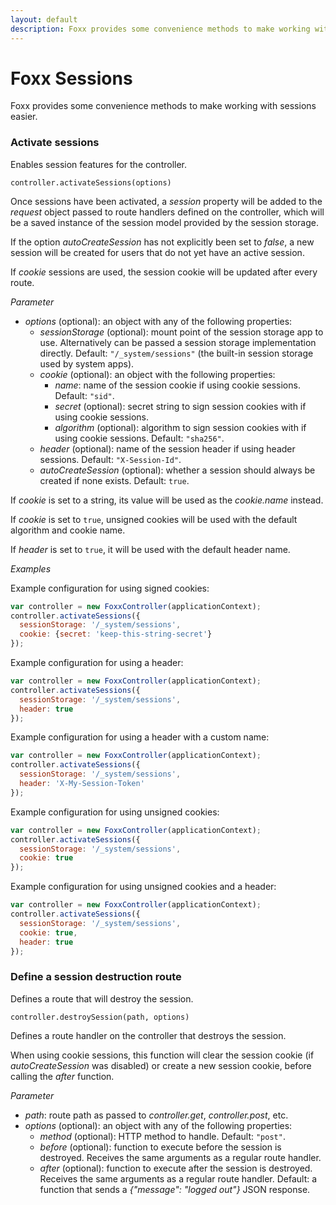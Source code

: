```yaml
---
layout: default
description: Foxx provides some convenience methods to make working with sessions easier
---
```

Foxx Sessions
=============

Foxx provides some convenience methods to make working with sessions easier.

### Activate sessions

Enables session features for the controller.

`controller.activateSessions(options)`

Once sessions have been activated, a *session* property will be added to the *request* object passed to route handlers defined on the controller, which will be a saved instance of the session model provided by the session storage.

If the option *autoCreateSession* has not explicitly been set to *false*, a new session will be created for users that do not yet have an active session.

If *cookie* sessions are used, the session cookie will be updated after every route.

*Parameter*

* *options* (optional): an object with any of the following properties:
  * *sessionStorage* (optional): mount point of the session storage app to use. Alternatively can be passed a session storage implementation directly. Default: `"/_system/sessions"` (the built-in session storage used by system apps).
  * *cookie* (optional): an object with the following properties:
    * *name*: name of the session cookie if using cookie sessions. Default: `"sid"`.
    * *secret* (optional): secret string to sign session cookies with if using cookie sessions.
    * *algorithm* (optional): algorithm to sign session cookies with if using cookie sessions. Default: `"sha256"`.
  * *header* (optional): name of the session header if using header sessions. Default: `"X-Session-Id"`.
  * *autoCreateSession* (optional): whether a session should always be created if none exists. Default: `true`.

If *cookie* is set to a string, its value will be used as the *cookie.name* instead.

If *cookie* is set to `true`, unsigned cookies will be used with the default algorithm and cookie name.

If *header* is set to `true`, it will be used with the default header name.

*Examples*

Example configuration for using signed cookies:

```js
var controller = new FoxxController(applicationContext);
controller.activateSessions({
  sessionStorage: '/_system/sessions',
  cookie: {secret: 'keep-this-string-secret'}
});
```

Example configuration for using a header:

```js
var controller = new FoxxController(applicationContext);
controller.activateSessions({
  sessionStorage: '/_system/sessions',
  header: true
});
```

Example configuration for using a header with a custom name:

```js
var controller = new FoxxController(applicationContext);
controller.activateSessions({
  sessionStorage: '/_system/sessions',
  header: 'X-My-Session-Token'
});
```

Example configuration for using unsigned cookies:

```js
var controller = new FoxxController(applicationContext);
controller.activateSessions({
  sessionStorage: '/_system/sessions',
  cookie: true
});
```

Example configuration for using unsigned cookies and a header:

```js
var controller = new FoxxController(applicationContext);
controller.activateSessions({
  sessionStorage: '/_system/sessions',
  cookie: true,
  header: true
});
```

### Define a session destruction route

Defines a route that will destroy the session.

`controller.destroySession(path, options)`

Defines a route handler on the controller that destroys the session.

When using cookie sessions, this function will clear the session cookie (if *autoCreateSession* was disabled) or create a new session cookie, before calling the *after* function.

*Parameter*

* *path*: route path as passed to *controller.get*, *controller.post*, etc.
* *options* (optional): an object with any of the following properties:
  * *method* (optional): HTTP method to handle. Default: `"post"`.
  * *before* (optional): function to execute before the session is destroyed. Receives the same arguments as a regular route handler.
  * *after* (optional): function to execute after the session is destroyed. Receives the same arguments as a regular route handler. Default: a function that sends a *{"message": "logged out"}* JSON response.
